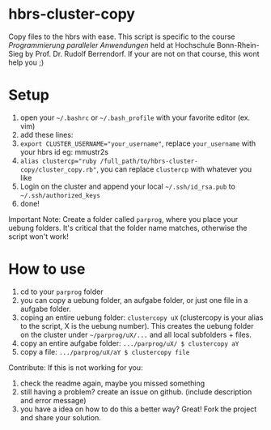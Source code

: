 # hbrs-cluster-copy
Copy files to the hbrs with ease.
This script is specific to the course *Programmierung paralleler Anwendungen* held at Hochschule Bonn-Rhein-Sieg by Prof. Dr. Rudolf Berrendorf.
If your are not on that course, this wont help you ;)

# Setup
1. open your `~/.bashrc` or `~/.bash_profile` with your favorite editor (ex. vim)
2. add these lines: 
3. `export CLUSTER_USERNAME="your_username"`, replace `your_username` with your hbrs id eg: mmustr2s
4. `alias clustercp="ruby /full_path/to/hbrs-cluster-copy/cluster_copy.rb"`, you can replace `clustercp` with whatever you like
5. Login on the cluster and append your local `~/.ssh/id_rsa.pub` to `~/.ssh/authorized_keys`
6. done!



Important Note: Create a folder called `parprog`, where you place your uebung folders.
It's critical that the folder name matches, otherwise the script won't work!

# How to use
1. cd to your `parprog` folder
2. you can copy a uebung folder, an aufgabe folder, or just one file in a aufgabe folder.
3. coping an entire uebung folder: `clustercopy uX` (clustercopy is your alias to the script, X is the uebung number). This creates the uebung folder on the cluster under `~/parprog/uX/...` and all local subfolders + files.
4. copy an entire aufgabe folder: `.../parprog/uX/ $ clustercopy aY`
5. copy a file: `.../parprog/uX/aY $ clustercopy file`

Contribute:
If this is not working for you:
1. check the readme again, maybe you missed something
2. still having a problem? create an issue on github. (include description and error message)
3. you have a idea on how to do this a better way? Great! Fork the project and share your solution.
